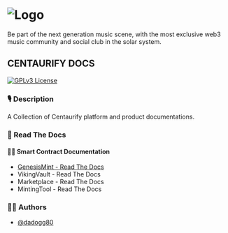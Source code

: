 # ![Logo](https://www.centaurify.com/_next/image?url=%2Fimg%2Flogo%2Fcentaurify-logo.svg&w=1920&q=75)  

Be part of the next generation music scene, with the most exclusive web3 music community and social club in the solar system.

## CENTAURIFY DOCS

[![GPLv3 License](https://img.shields.io/badge/License-GPL%20v3-yellow.svg)](https://opensource.org/licenses/)

### 🎙 Description

A Collection of Centaurify platform and product documentations.


### 📖 Read The Docs


#### 👨‍💻 Smart Contract Documentation

- [GenesisMint - Read The Docs](/GenesisMint/README.md)
- VikingVault - Read The Docs
- Marketplace - Read The Docs
- MintingTool - Read The Docs


### 🧑‍⚖️ Authors

- [@dadogg80](https://www.github.com/dadogg80)

